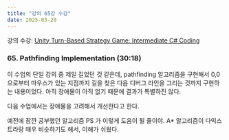 ```yaml
---
title: "강의 65강 수강"
date: 2025-03-20
---
```


강의 수강: [Unity Turn-Based Strategy Game: Intermediate C# Coding](https://www.udemy.com/course/unity-turn-based-strategy/)

### 65. Pathfinding Implementation (30:18)

이 수업의 단일 강의 중 제일 길었던 것 같은데, pathfinding 알고리즘을 구현해서 0,0 으로부터 마우스가 있는 지점까지 길을 찾은 다음 디버그 라인을 그리는 것까지 구현하는 내용이었다. 아직 장애물이 아직 없기 때문에 결과가 특별하진 않다.

다음 수업에서는 장애물을 고려해서 개선한다고 한다.

예전에 잠깐 공부했던 알고리즘 PS 가 이렇게 도움이 될 줄이야. A* 알고리즘이 다익스트라랑 매우 비슷하기도 해서, 이해가 쉬웠다.

